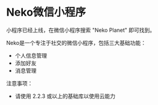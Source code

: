 # Neko微信小程序
小程序已经上线，在微信小程序搜索 "Neko Planet" 即可找到。

Neko是一个专注于社交的微信小程序，包括三大基础功能：

- 个人信息管理
- 添加好友
- 消息管理

注意事项：
- 请使用 2.2.3 或以上的基础库以使用云能力
